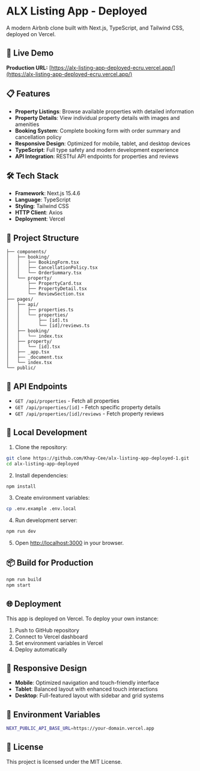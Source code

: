 # ALX Listing App - Deployed

A modern Airbnb clone built with Next.js, TypeScript, and Tailwind CSS, deployed on Vercel.

## 🚀 Live Demo

**Production URL:** [https://alx-listing-app-deployed-ecru.vercel.app/](https://alx-listing-app-deployed-ecru.vercel.app/)

## 📋 Features

- **Property Listings**: Browse available properties with detailed information
- **Property Details**: View individual property details with images and amenities
- **Booking System**: Complete booking form with order summary and cancellation policy
- **Responsive Design**: Optimized for mobile, tablet, and desktop devices
- **TypeScript**: Full type safety and modern development experience
- **API Integration**: RESTful API endpoints for properties and reviews

## 🛠 Tech Stack

- **Framework**: Next.js 15.4.6
- **Language**: TypeScript
- **Styling**: Tailwind CSS
- **HTTP Client**: Axios
- **Deployment**: Vercel

## 📁 Project Structure

```
├── components/
│   ├── booking/
│   │   ├── BookingForm.tsx
│   │   ├── CancellationPolicy.tsx
│   │   └── OrderSummary.tsx
│   └── property/
│       ├── PropertyCard.tsx
│       ├── PropertyDetail.tsx
│       └── ReviewSection.tsx
├── pages/
│   ├── api/
│   │   ├── properties.ts
│   │   └── properties/
│   │       ├── [id].ts
│   │       └── [id]/reviews.ts
│   ├── booking/
│   │   └── index.tsx
│   ├── property/
│   │   └── [id].tsx
│   ├── _app.tsx
│   ├── _document.tsx
│   └── index.tsx
└── public/
```

## 🔧 API Endpoints

- `GET /api/properties` - Fetch all properties
- `GET /api/properties/[id]` - Fetch specific property details
- `GET /api/properties/[id]/reviews` - Fetch property reviews

## 🚀 Local Development

1. Clone the repository:
```bash
git clone https://github.com/Khay-Cee/alx-listing-app-deployed-1.git
cd alx-listing-app-deployed
```

2. Install dependencies:
```bash
npm install
```

3. Create environment variables:
```bash
cp .env.example .env.local
```

4. Run development server:
```bash
npm run dev
```

5. Open [http://localhost:3000](http://localhost:3000) in your browser.

## 📦 Build for Production

```bash
npm run build
npm start
```

## 🌐 Deployment

This app is deployed on Vercel. To deploy your own instance:

1. Push to GitHub repository
2. Connect to Vercel dashboard
3. Set environment variables in Vercel
4. Deploy automatically

## 📱 Responsive Design

- **Mobile**: Optimized navigation and touch-friendly interface
- **Tablet**: Balanced layout with enhanced touch interactions  
- **Desktop**: Full-featured layout with sidebar and grid systems

## 🔐 Environment Variables

```bash
NEXT_PUBLIC_API_BASE_URL=https://your-domain.vercel.app
```

## 📄 License

This project is licensed under the MIT License.
